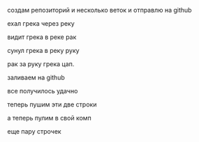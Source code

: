 создам репозиторий и несколько веток и отправлю на github

ехал грека через реку

видит грека в реке рак 

сунул грека в реку руку

рак за руку грека цап.

заливаем на github

все получилось удачно

теперь пушим эти две строки

а теперь пулим в свой комп 

еще пару строчек
